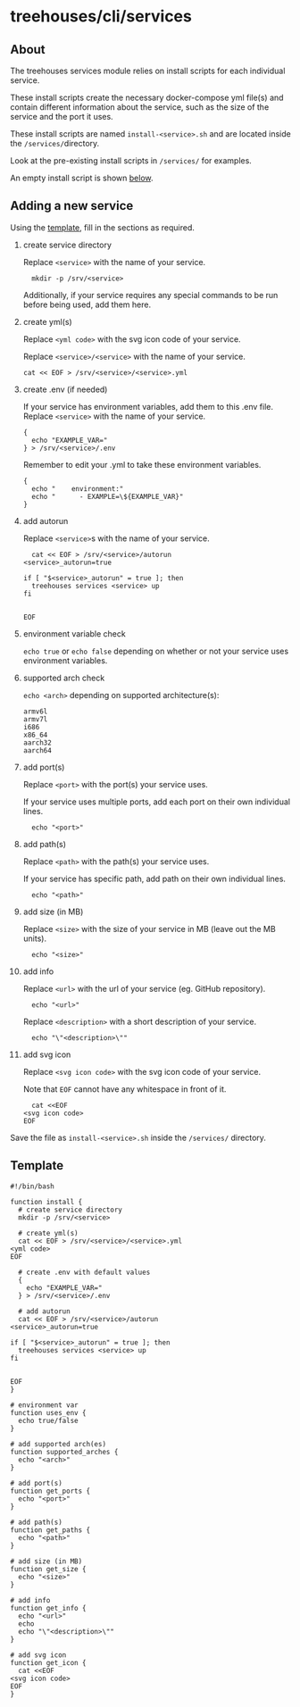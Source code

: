 # treehouses/cli/services

## About
The treehouses services module relies on install scripts for each individual service.

These install scripts create the necessary docker-compose yml file(s) and contain different information about the service, such as the size of the service and the port it uses.

These install scripts are named `install-<service>.sh` and are located inside the `/services/`directory.

Look at the pre-existing install scripts in `/services/` for examples.

An empty install script is shown [below](#Template).

## Adding a new service
Using the [template](#Template), fill in the sections as required.

1. create service directory

   Replace `<service>` with the name of your service.
   ```
     mkdir -p /srv/<service>
   ```

   Additionally, if your service requires any special commands to be run before being used, add them here.

1. create yml(s)

   Replace `<yml code>` with the svg icon code of your service.

   Replace `<service>/<service>` with the name of your service.
   ```
   cat << EOF > /srv/<service>/<service>.yml
   ```

1. create .env (if needed)

   If your service has environment variables, add them to this .env file.
   Replace `<service>` with the name of your service.
   ```
   {
     echo "EXAMPLE_VAR="
   } > /srv/<service>/.env
   ```

   Remember to edit your .yml to take these environment variables.
   ```
   {
     echo "    environment:"
     echo "      - EXAMPLE=\${EXAMPLE_VAR}"
   }
   ```

1. add autorun

   Replace `<service>`s with the name of your service.
   ```
     cat << EOF > /srv/<service>/autorun
   <service>_autorun=true

   if [ "$<service>_autorun" = true ]; then
     treehouses services <service> up
   fi


   EOF
   ```

1. environment variable check

   `echo true` or `echo false` depending on whether or not your service uses environment variables.
   
1. supported arch check

   `echo <arch>` depending on supported architecture(s):
     ```
     armv6l
     armv7l
     i686
     x86_64
     aarch32
     aarch64
     ```

1. add port(s)

   Replace `<port>` with the port(s) your service uses.

   If your service uses multiple ports, add each port on their own individual lines.
   ```
     echo "<port>"
   ```

1. add path(s)

   Replace `<path>` with the path(s) your service uses.

   If your service has specific path, add path on their own individual lines.
   ```
     echo "<path>"
   ```

1. add size (in MB)

   Replace `<size>` with the size of your service in MB (leave out the MB units).
   ```
     echo "<size>"
   ```

1. add info

   Replace `<url>` with the url of your service (eg. GitHub repository).
   ```
     echo "<url>"
   ```

   Replace `<description>` with a short description of your service.
   ```
     echo "\"<description>\""
   ```

1. add svg icon

   Replace `<svg icon code>` with the svg icon code of your service.

   Note that `EOF` cannot have any whitespace in front of it.
   ```
     cat <<EOF
   <svg icon code>
   EOF
   ```

Save the file as `install-<service>.sh` inside the `/services/` directory.

## Template
```
#!/bin/bash

function install {
  # create service directory
  mkdir -p /srv/<service>

  # create yml(s)
  cat << EOF > /srv/<service>/<service>.yml
<yml code>
EOF

  # create .env with default values
  {
    echo "EXAMPLE_VAR="
  } > /srv/<service>/.env

  # add autorun
  cat << EOF > /srv/<service>/autorun
<service>_autorun=true

if [ "$<service>_autorun" = true ]; then
  treehouses services <service> up
fi


EOF
}

# environment var
function uses_env {
  echo true/false
}

# add supported arch(es)
function supported_arches {
  echo "<arch>"
}

# add port(s)
function get_ports {
  echo "<port>"
}

# add path(s)
function get_paths {
  echo "<path>"
}

# add size (in MB)
function get_size {
  echo "<size>"
}

# add info
function get_info {
  echo "<url>"
  echo
  echo "\"<description>\""
}

# add svg icon
function get_icon {
  cat <<EOF
<svg icon code>
EOF
}
```
